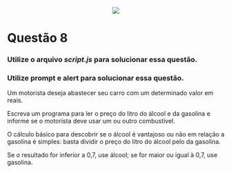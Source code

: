 <p align="center">
    <img src="https://www.infnet.edu.br/infnet/wp-content/themes/infnet.homepage//assets/img/LogoInfnetRodape.png"/>
</p>

# Questão 8

### Utilize o arquivo _script.js_ para solucionar essa questão.

### Utilize __prompt__ e __alert__ para solucionar essa questão.

Um motorista deseja abastecer seu carro com um determinado valor em reais. 

Escreva um programa para ler o preço do litro do álcool e da gasolina e informe se o motorista deve usar um ou outro combustível.

O cálculo básico para descobrir se o álcool é vantajoso ou não em relação a gasolina é simples: basta dividir o preço do litro do álcool pelo da gasolina. 

Se o resultado for inferior a 0,7, use álcool; se for maior ou igual à 0,7, use gasolina.
